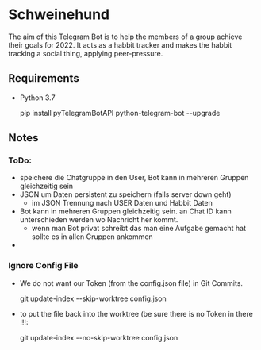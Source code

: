 # Schweinehund

The aim of this Telegram Bot is to help the members of a group achieve their goals for 2022.
It acts as a habbit tracker and makes the habbit tracking a social thing, applying peer-pressure.


## Requirements
- Python 3.7


    pip install pyTelegramBotAPI python-telegram-bot --upgrade

## Notes

### ToDo:
- speichere die Chatgruppe in den User, Bot kann in mehreren Gruppen gleichzeitig sein
- JSON um Daten persistent zu speichern (falls server down geht)
  - im JSON Trennung nach USER Daten und Habbit Daten
- Bot kann in mehreren Gruppen gleichzeitig sein. an Chat ID kann unterschieden werden wo Nachricht her kommt. 
  - wenn man Bot privat schreibt das man eine Aufgabe gemacht hat sollte es in allen Gruppen ankommen
- 

### Ignore Config File
- We do not want our Token (from the config.json file) in Git Commits.
    
    
    git update-index --skip-worktree config.json

- to put the file back into the worktree (be sure there is no Token in there !!!:
  
    
    git update-index --no-skip-worktree config.json
